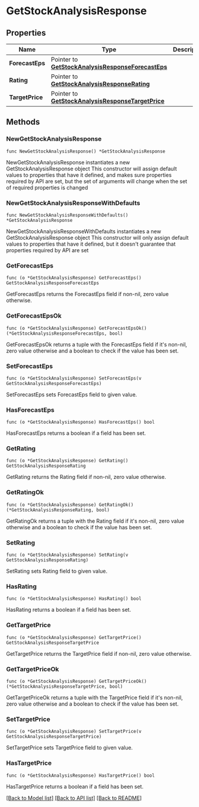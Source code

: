 # GetStockAnalysisResponse

## Properties

Name | Type | Description | Notes
------------ | ------------- | ------------- | -------------
**ForecastEps** | Pointer to [**GetStockAnalysisResponseForecastEps**](GetStockAnalysisResponseForecastEps.md) |  | [optional] 
**Rating** | Pointer to [**GetStockAnalysisResponseRating**](GetStockAnalysisResponseRating.md) |  | [optional] 
**TargetPrice** | Pointer to [**GetStockAnalysisResponseTargetPrice**](GetStockAnalysisResponseTargetPrice.md) |  | [optional] 

## Methods

### NewGetStockAnalysisResponse

`func NewGetStockAnalysisResponse() *GetStockAnalysisResponse`

NewGetStockAnalysisResponse instantiates a new GetStockAnalysisResponse object
This constructor will assign default values to properties that have it defined,
and makes sure properties required by API are set, but the set of arguments
will change when the set of required properties is changed

### NewGetStockAnalysisResponseWithDefaults

`func NewGetStockAnalysisResponseWithDefaults() *GetStockAnalysisResponse`

NewGetStockAnalysisResponseWithDefaults instantiates a new GetStockAnalysisResponse object
This constructor will only assign default values to properties that have it defined,
but it doesn't guarantee that properties required by API are set

### GetForecastEps

`func (o *GetStockAnalysisResponse) GetForecastEps() GetStockAnalysisResponseForecastEps`

GetForecastEps returns the ForecastEps field if non-nil, zero value otherwise.

### GetForecastEpsOk

`func (o *GetStockAnalysisResponse) GetForecastEpsOk() (*GetStockAnalysisResponseForecastEps, bool)`

GetForecastEpsOk returns a tuple with the ForecastEps field if it's non-nil, zero value otherwise
and a boolean to check if the value has been set.

### SetForecastEps

`func (o *GetStockAnalysisResponse) SetForecastEps(v GetStockAnalysisResponseForecastEps)`

SetForecastEps sets ForecastEps field to given value.

### HasForecastEps

`func (o *GetStockAnalysisResponse) HasForecastEps() bool`

HasForecastEps returns a boolean if a field has been set.

### GetRating

`func (o *GetStockAnalysisResponse) GetRating() GetStockAnalysisResponseRating`

GetRating returns the Rating field if non-nil, zero value otherwise.

### GetRatingOk

`func (o *GetStockAnalysisResponse) GetRatingOk() (*GetStockAnalysisResponseRating, bool)`

GetRatingOk returns a tuple with the Rating field if it's non-nil, zero value otherwise
and a boolean to check if the value has been set.

### SetRating

`func (o *GetStockAnalysisResponse) SetRating(v GetStockAnalysisResponseRating)`

SetRating sets Rating field to given value.

### HasRating

`func (o *GetStockAnalysisResponse) HasRating() bool`

HasRating returns a boolean if a field has been set.

### GetTargetPrice

`func (o *GetStockAnalysisResponse) GetTargetPrice() GetStockAnalysisResponseTargetPrice`

GetTargetPrice returns the TargetPrice field if non-nil, zero value otherwise.

### GetTargetPriceOk

`func (o *GetStockAnalysisResponse) GetTargetPriceOk() (*GetStockAnalysisResponseTargetPrice, bool)`

GetTargetPriceOk returns a tuple with the TargetPrice field if it's non-nil, zero value otherwise
and a boolean to check if the value has been set.

### SetTargetPrice

`func (o *GetStockAnalysisResponse) SetTargetPrice(v GetStockAnalysisResponseTargetPrice)`

SetTargetPrice sets TargetPrice field to given value.

### HasTargetPrice

`func (o *GetStockAnalysisResponse) HasTargetPrice() bool`

HasTargetPrice returns a boolean if a field has been set.


[[Back to Model list]](../README.md#documentation-for-models) [[Back to API list]](../README.md#documentation-for-api-endpoints) [[Back to README]](../README.md)


